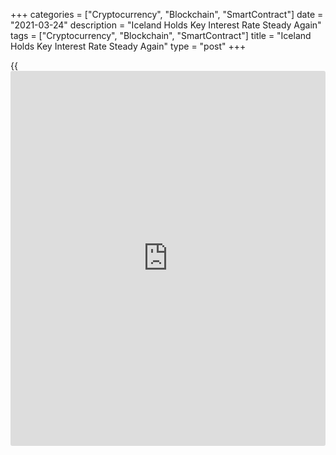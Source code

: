 +++
categories = ["Cryptocurrency", "Blockchain", "SmartContract"]
date = "2021-03-24"
description = "Iceland Holds Key Interest Rate Steady Again"
tags = ["Cryptocurrency", "Blockchain", "SmartContract"]
title = "Iceland Holds Key Interest Rate Steady Again"
type = "post"
+++

{{<iframe id="large-banner" src="https://www.bounty.group/#slide=24.0" width="100%" height="600" scrolling="no" style="border: 0px solid rgb(216, 221, 230); border-radius: 3px;">}}

Iceland's central bank left its key interest rate unchanged for a second
[policy](https://www.fintechee.com/policy/) session in a row, citing stronger than projected economic
activity in recent quarters and slowing inflation.

The Monetary Policy Committee decided to keep the key interest rate,
which is the rate on seven-day term deposits, unchanged at 0.75 percent,
the Central Bank of Iceland said in a statement Wednesday.

The previous change in the rate was a quarter-point reduction in
November.

Economic contraction in 2020 was 6.6 percent, which was slower than the
7.7 percent shrinkage that the bank projected in February.

While recent surveys and other indicators suggest a continuing recovery,
uncertainty is pronounced, the bank said.

Domestic as well as foreign economic developments will depend on the
path of the [coronavirus][1] pandemic and the progress made in
vaccination, the bank added.

Effects of last year's depreciation of the króna still weigh heavily but
have probably begun to subside, the bank said.

The currency appreciated recently and inflation slowed in February.

"As a result, the outlook is for inflation to start tapering off this
spring, although the near-term outlook has probably deteriorated since
February," the bank said.

Though inflation expectations have risen slightly, the bank said it is
too soon to determine whether they have become less firmly anchored to
the inflation target of 2.5 percent.

The next [policy](https://www.fintechee.com/policy/) session is scheduled for May 19.

For comments and feedback [contact](https://www.playgroundfx.com/contact/): editorial@rtt[news](https://www.letsplayfx.com/blog/forex-news-website/).com

[Economic News][2]

 **What parts of the world are seeing the best (and worst) economic
performances lately? Click[here][3] to check out our [Econ Scorecard][3]
and find out! See up-to-the-moment [ranking](https://www.playgroundfx.com/blog/crypto-exchange-ranking/)s for the best and worst
performers in [GDP][4], [unemployment rate][5], [inflation][6] and much
more.**

   1. www.rtt[news](https://www.letsplayfx.com/blog/forex-news-website/).com/list/coronavirus.aspx
   2. www.rtt[news](https://www.letsplayfx.com/blog/forex-news-website/).com/Content/EconomicNews.aspx
   3. www.rtt[news](https://www.letsplayfx.com/blog/forex-news-website/).com/economic-scorecard/world-rank/retail-sales/highest-performance.aspx
   4. www.rtt[news](https://www.letsplayfx.com/blog/forex-news-website/).com/economic-scorecard/world-rank/GDP/highest-performance.aspx
   5. www.rtt[news](https://www.letsplayfx.com/blog/forex-news-website/).com/economic-scorecard/world-rank/unemployment-rate/lowest-performance.aspx
   6. www.rtt[news](https://www.letsplayfx.com/blog/forex-news-website/).com/economic-scorecard/world-rank/CPI/highest-performance.aspx